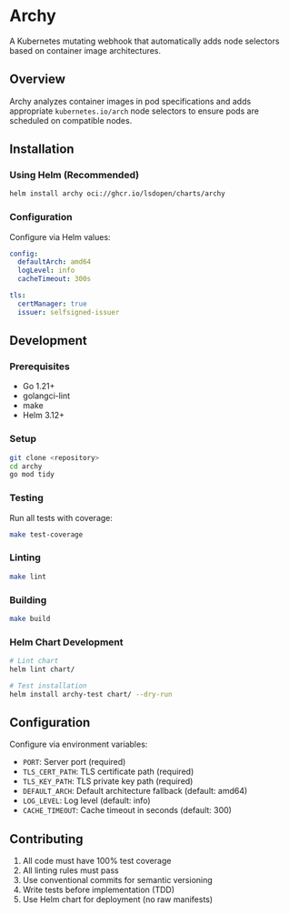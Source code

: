 # Archy

A Kubernetes mutating webhook that automatically adds node selectors based on container image architectures.

## Overview

Archy analyzes container images in pod specifications and adds appropriate `kubernetes.io/arch` node selectors to ensure pods are scheduled on compatible nodes.

## Installation

### Using Helm (Recommended)

```bash
helm install archy oci://ghcr.io/lsdopen/charts/archy
```

### Configuration

Configure via Helm values:

```yaml
config:
  defaultArch: amd64
  logLevel: info
  cacheTimeout: 300s

tls:
  certManager: true
  issuer: selfsigned-issuer
```

## Development

### Prerequisites

- Go 1.21+
- golangci-lint
- make
- Helm 3.12+

### Setup

```bash
git clone <repository>
cd archy
go mod tidy
```

### Testing

Run all tests with coverage:
```bash
make test-coverage
```

### Linting

```bash
make lint
```

### Building

```bash
make build
```

### Helm Chart Development

```bash
# Lint chart
helm lint chart/

# Test installation
helm install archy-test chart/ --dry-run
```

## Configuration

Configure via environment variables:

- `PORT`: Server port (required)
- `TLS_CERT_PATH`: TLS certificate path (required)  
- `TLS_KEY_PATH`: TLS private key path (required)
- `DEFAULT_ARCH`: Default architecture fallback (default: amd64)
- `LOG_LEVEL`: Log level (default: info)
- `CACHE_TIMEOUT`: Cache timeout in seconds (default: 300)

## Contributing

1. All code must have 100% test coverage
2. All linting rules must pass
3. Use conventional commits for semantic versioning
4. Write tests before implementation (TDD)
5. Use Helm chart for deployment (no raw manifests)